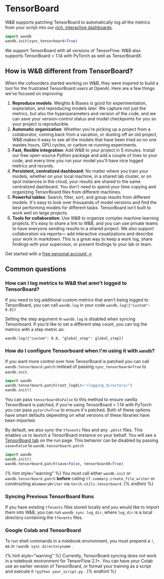 # TensorBoard

W\&B supports patching TensorBoard to automatically log all the metrics from your script into our [rich, interactive dashboards](../track/app.md).

```python
import wandb
wandb.init(sync_tensorboard=True)
```

We support TensorBoard with all versions of TensorFlow. W\&B also supports TensorBoard > 1.14 with PyTorch as well as TensorBoardX.

## How is W\&B different from TensorBoard?

When the cofounders started working on W\&B, they were inspired to build a tool for the frustrated TensorBoard users at OpenAI. Here are a few things we've focused on improving:

1. **Reproduce models**: Weights & Biases is good for experimentation, exploration, and reproducing models later. We capture not just the metrics, but also the hyperparameters and version of the code, and we can save your version-control status and model checkpoints for you so your project is reproducible.&#x20;
2. **Automatic organization**: Whether you're picking up a project from a collaborator, coming back from a vacation, or dusting off an old project, W\&B makes it easy to see all the models that have been tried so no one wastes hours, GPU cycles, or carbon re-running experiments.
3. **Fast, flexible integration**: Add W\&B to your project in 5 minutes. Install our free open-source Python package and add a couple of lines to your code, and every time you run your model you'll have nice logged metrics and records.
4. **Persistent, centralized dashboard**: No matter where you train your models, whether on your local machine, in a shared lab cluster, or on spot instances in the cloud, your results are shared to the same centralized dashboard. You don't need to spend your time copying and organizing TensorBoard files from different machines.
5. **Powerful tables**: Search, filter, sort, and group results from different models. It's easy to look over thousands of model versions and find the best performing models for different tasks. TensorBoard isn't built to work well on large projects.
6. **Tools for collaboration**: Use W\&B to organize complex machine learning projects. It's easy to share a link to W\&B, and you can use private teams to have everyone sending results to a shared project. We also support collaboration via reports— add interactive visualizations and describe your work in markdown. This is a great way to keep a work log, share findings with your supervisor, or present findings to your lab or team.

Get started with a [free personal account →](https://wandb.ai)

## Common questions

### How can I log metrics to W\&B that aren't logged to TensorBoard?

If you need to log additional custom metrics that aren't being logged to TensorBoard, you can call `wandb.log` in your code `wandb.log({"custom": 0.8})`&#x20;

Setting the step argument in `wandb.log` is disabled when syncing Tensorboard. If you'd like to set a different step count, you can log the metrics with a step metric as:

`wandb.log({"custom": 0.8, "global_step": global_step})`

### How do I configure Tensorboard when I'm using it with `wandb`?

If you want more control over how TensorBoard is patched you can call `wandb.tensorboard.patch` instead of passing `sync_tensorboard=True` to `wandb.init`.&#x20;

```python
import wandb
wandb.tensorboard.patch(root_logdir="<logging_directory>")
wandb.init()
```

You can pass `tensorboardX=False` to this method to ensure vanilla TensorBoard is patched, if you're using TensorBoard > 1.14 with PyTorch you can pass `pytorch=True` to ensure it's patched. Both of these options have smart defaults depending on what versions of these libraries have been imported.

By default, we also sync the `tfevents` files and any `.pbtxt` files. This enables us to launch a TensorBoard instance on your behalf. You will see a [TensorBoard tab](https://www.wandb.com/articles/hosted-tensorboard) on the run page. This behavior can be disabled by passing `save=False` to `wandb.tensorboard.patch`

```python
import wandb
wandb.init()
wandb.tensorboard.patch(save=False, tensorboardX=True)
```

{% hint style="warning" %}
You must call either `wandb.init` or `wandb.tensorboard.patch` **before** calling `tf.summary.create_file_writer`  or constructing a`SummaryWriter` via `torch.utils.tensorboard`.
{% endhint %}



### Syncing Previous TensorBoard Runs

If you have existing `tfevents` files stored locally and you would like to import them into W\&B, you can run `wandb sync log_dir`, where `log_dir` is a local directory containing the `tfevents` files.

### Google Colab and TensorBoard

To run shell commands in a notebook environment, you must prepend a `!`, as in `!wandb sync directoryname` .&#x20;

{% hint style="warning" %}
Currently, TensorBoard syncing does not work in a notebook environment for TensorFlow 2.1+. You can have your Colab use an earlier version of TensorBoard, or format your training as a script and execute it  `!python your_script.py` .
{% endhint %}
